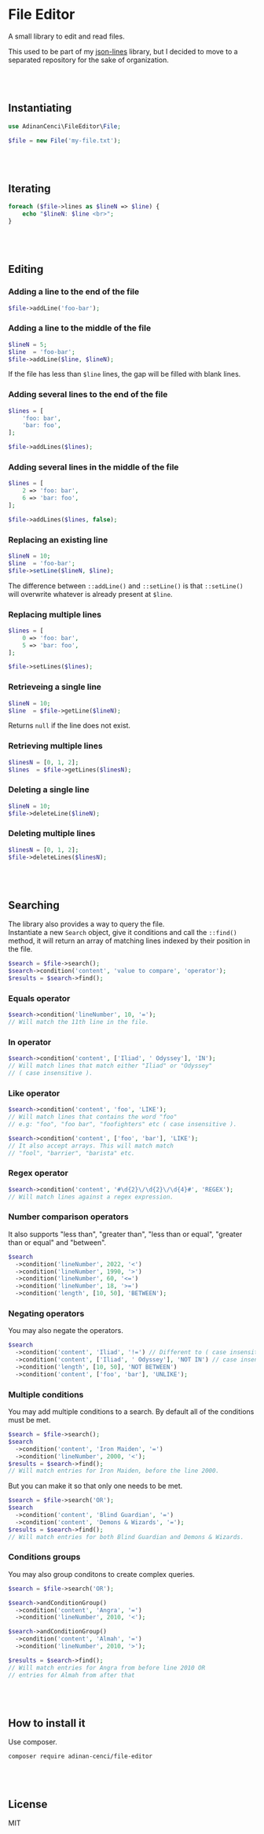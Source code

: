 # File Editor

A small library to edit and read files.

This used to be part of my [json-lines](https://github.com/adinan-cenci/json-lines) library, but I decided to move to a separated repository for the sake of organization.

<br><br>

## Instantiating

```php
use AdinanCenci\FileEditor\File;

$file = new File('my-file.txt');
```

<br><br>

## Iterating

```php
foreach ($file->lines as $lineN => $line) {
    echo "$lineN: $line <br>";
}
```

<br><br>

## Editing

### Adding a line to the end of the file

```php
$file->addLine('foo-bar');
```

### Adding a line to the middle of the file

```php
$lineN = 5;
$line  = 'foo-bar';
$file->addLine($line, $lineN);
```

If the file has less than `$line` lines, the gap will be filled with blank lines.

### Adding several lines to the end of the file

```php
$lines = [
    'foo: bar',
    'bar: foo',
];

$file->addLines($lines);
```

### Adding several lines in the middle of the file

```php
$lines = [
    2 => 'foo: bar',
    6 => 'bar: foo',
];

$file->addLines($lines, false);
```

### Replacing an existing line

```php
$lineN = 10;
$line  = 'foo-bar';
$file->setLine($lineN, $line);
```

The difference between `::addLine()` and `::setLine()` is that `::setLine()` will overwrite whatever is already present at `$line`. 

### Replacing multiple lines

```php
$lines = [
    0 => 'foo: bar',
    5 => 'bar: foo',
];

$file->setLines($lines);
```

### Retrieveing a single line

```php
$lineN = 10;
$line  = $file->getLine($lineN);
```

Returns `null` if the line does not exist.

### Retrieving multiple lines

```php
$linesN = [0, 1, 2];
$lines  = $file->getLines($linesN);
```

### Deleting a single line

```php
$lineN = 10;
$file->deleteLine($lineN);
```

### Deleting multiple lines

```php
$linesN = [0, 1, 2];
$file->deleteLines($linesN);
```
<br><br>

## Searching

The library also provides a way to query the file.  
Instantiate a new `Search` object, give it conditions and call the `::find()` method, 
it will return an array of matching lines indexed by their position in the file.

```php
$search = $file->search();
$search->condition('content', 'value to compare', 'operator');
$results = $search->find();
```

### Equals operator

```php
$search->condition('lineNumber', 10, '=');
// Will match the 11th line in the file.
```

### In operator

```php
$search->condition('content', ['Iliad', ' Odyssey'], 'IN');
// Will match lines that match either "Iliad" or "Odyssey" 
// ( case insensitive ).
```

### Like operator

```php
$search->condition('content', 'foo', 'LIKE');
// Will match lines that contains the word "foo"
// e.g: "foo", "foo bar", "foofighters" etc ( case insensitive ).

$search->condition('content', ['foo', 'bar'], 'LIKE');
// It also accept arrays. This will match match 
// "fool", "barrier", "barista" etc.
```

### Regex operator

```php
$search->condition('content', '#\d{2}\/\d{2}\/\d{4}#', 'REGEX');
// Will match lines against a regex expression.
```

### Number comparison operators

It also supports "less than", "greater than", "less than or equal", "greater than or equal" and "between".

```php
$search
  ->condition('lineNumber', 2022, '<')
  ->condition('lineNumber', 1990, '>')
  ->condition('lineNumber', 60, '<=')
  ->condition('lineNumber', 18, '>=')
  ->condition('length', [10, 50], 'BETWEEN');
```

### Negating operators

You may also negate the operators.

```php
$search
  ->condition('content', 'Iliad', '!=') // Different to ( case insensitive ).
  ->condition('content', ['Iliad', ' Odyssey'], 'NOT IN') // case insensitive.
  ->condition('length', [10, 50], 'NOT BETWEEN')
  ->condition('content', ['foo', 'bar'], 'UNLIKE');
```

### Multiple conditions

You may add multiple conditions to a search.
By default all of the conditions must be met.

```php
$search = $file->search();
$search
  ->condition('content', 'Iron Maiden', '=')
  ->condition('lineNumber', 2000, '<');
$results = $search->find();
// Will match entries for Iron Maiden, before the line 2000.
```

But you can make it so that only one needs to be met.

```php
$search = $file->search('OR');
$search
  ->condition('content', 'Blind Guardian', '=')
  ->condition('content', 'Demons & Wizards', '=');
$results = $search->find();
// Will match entries for both Blind Guardian and Demons & Wizards.
```

### Conditions groups

You may also group conditons to create complex queries.

```php
$search = $file->search('OR');

$search->andConditionGroup()
  ->condition('content', 'Angra', '=')
  ->condition('lineNumber', 2010, '<');

$search->andConditionGroup()
  ->condition('content', 'Almah', '=')
  ->condition('lineNumber', 2010, '>');

$results = $search->find();
// Will match entries for Angra from before line 2010 OR
// entries for Almah from after that
```

<br><br>

## How to install it

Use composer.

```
composer require adinan-cenci/file-editor
```

<br><br>

## License

MIT
